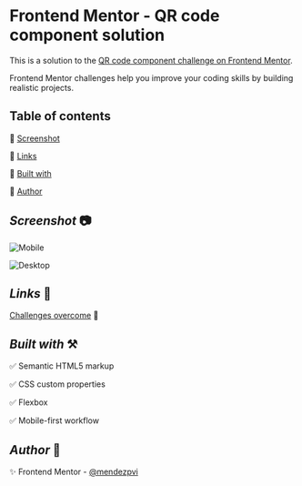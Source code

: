 # Frontend Mentor - QR code component solution

This is a solution to the [QR code component challenge on Frontend Mentor](https://www.frontendmentor.io/challenges/qr-code-component-iux_sIO_H).

Frontend Mentor challenges help you improve your coding skills by building realistic projects. 

## Table of contents

🔳 [Screenshot](#screenshot-camera)

🔳 [Links](#links-link)

🔳 [Built with](#built-with-hammer_and_pick)

🔳 [Author](#author-beginner)


## *Screenshot* :camera:

![Mobile](./assets/ss/mobile.avif)

![Desktop](./assets/ss/desktop.avif)

## *Links* :link:

<!-- [Live site URL](https://your-solution-url.com) 👀 -->

[Challenges overcome](https://github.com/mendezpvi/frontend-mentor-challenges) 👀

## *Built with* :hammer_and_pick:

✅ Semantic HTML5 markup

✅ CSS custom properties

✅ Flexbox

✅ Mobile-first workflow

## *Author* :beginner:

✨ Frontend Mentor - [@mendezpvi](https://www.frontendmentor.io/profile/mendezpvi)

